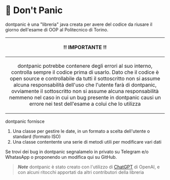 # 📕 Don't Panic

dontpanic è una "libreria" java creata per avere del codice da riusare il giorno dell'esame di OOP al Politecnico di Torino.

|<p style="text-align: center;">‼️ <strong>IMPORTANTE</strong> ‼️</p>|
|------------------------------------------------------------------|
|<p style="text-align: center;">dontpanic potrebbe contenere degli errori al suo interno, controlla sempre il codice prima di usarlo. Dato che il codice è open source e controllabile da tutti il sottoscritto non si assume alcuna responsabilità dell'uso che l'utente farà di dontpanic, ovviamente il sottoscritto non si assume alcuna responsabilità nemmeno nel caso in cui un bug presente in dontpanic causi un errore nei test dell'esame a colui che lo utilizza</p>|

dontpanic fornisce

1. Una classe per gestire le date, in un formato a scelta dell'utente o standard (formato ISO)
2. Una classe contentente una serie di metodi utili per modificare vari dati

Se trovi dei bug in dontpanic segnalamelo in privato su Telegram e/o WhatasApp o proponendo un modifica qui su GitHub.

> ***Note*** dontpanic è stato creato con l'utilizzo di [ChatGPT](https://chat.openai.com/chat) di OpenAI, e con alcuni ritocchi apportati da altri contributori della libreria